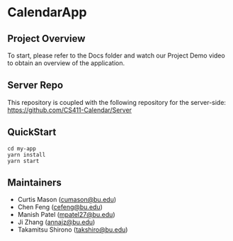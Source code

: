 # CalendarApp

## Project Overview
To start, please refer to the Docs folder and watch our Project Demo video to obtain an overview of the application.

## Server Repo
This repository is coupled with the following repository for the server-side: https://github.com/CS411-Calendar/Server

## QuickStart
```
cd my-app
yarn install
yarn start
```
## Maintainers

- Curtis Mason (cumason@bu.edu)
- Chen Feng (cefeng@bu.edu)
- Manish Patel (mpatel27@bu.edu)
- Ji Zhang (annajz@bu.edu)
- Takamitsu Shirono (takshiro@bu.edu)
